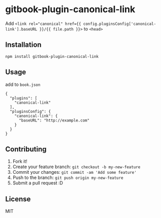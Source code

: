 # gitbook-plugin-canonical-link

Add `<link rel="canonical" href={{ config.pluginsConfig['canonical-link'].baseURL }}/{{ file.path }}>` to `<head>`

## Installation

    npm install gitbook-plugin-canonical-link

## Usage

add to `book.json`

```
{
  "plugins": [
    "canonical-link"
  ],
  "pluginsConfig": {
    "canonical-link": {
      "baseURL": "http://example.com"
    }
  }
}
```

## Contributing

1. Fork it!
2. Create your feature branch: `git checkout -b my-new-feature`
3. Commit your changes: `git commit -am 'Add some feature'`
4. Push to the branch: `git push origin my-new-feature`
5. Submit a pull request :D

## License

MIT